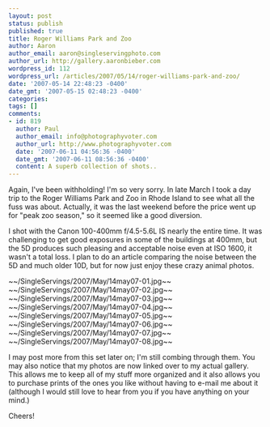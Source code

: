 ```yaml
---
layout: post
status: publish
published: true
title: Roger Williams Park and Zoo
author: Aaron
author_email: aaron@singleservingphoto.com
author_url: http://gallery.aaronbieber.com
wordpress_id: 112
wordpress_url: /articles/2007/05/14/roger-williams-park-and-zoo/
date: '2007-05-14 22:48:23 -0400'
date_gmt: '2007-05-15 02:48:23 -0400'
categories:
tags: []
comments:
- id: 819
  author: Paul
  author_email: info@photographyvoter.com
  author_url: http://www.photographyvoter.com
  date: '2007-06-11 04:56:36 -0400'
  date_gmt: '2007-06-11 08:56:36 -0400'
  content: A superb collection of shots..
---
```

Again, I've been withholding! I'm so very sorry. In late March I took a
day trip to the Roger Williams Park and Zoo in Rhode Island to see what
all the fuss was about. Actually, it was the last weekend before the
price went up for "peak zoo season," so it seemed like a good diversion.

I shot with the Canon 100-400mm f/4.5-5.6L IS nearly the entire time. It
was challenging to get good exposures in some of the buildings at 400mm,
but the 5D produces such pleasing and acceptable noise even at ISO 1600,
it wasn't a total loss. I plan to do an article comparing the noise
between the 5D and much older 10D, but for now just enjoy these crazy
animal photos.

\~\~/SingleServings/2007/May/14may07-01.jpg\~\~
 \~\~/SingleServings/2007/May/14may07-02.jpg\~\~
 \~\~/SingleServings/2007/May/14may07-03.jpg\~\~
 \~\~/SingleServings/2007/May/14may07-04.jpg\~\~
 \~\~/SingleServings/2007/May/14may07-05.jpg\~\~
 \~\~/SingleServings/2007/May/14may07-06.jpg\~\~
 \~\~/SingleServings/2007/May/14may07-07.jpg\~\~
 \~\~/SingleServings/2007/May/14may07-08.jpg\~\~

I may post more from this set later on; I'm still combing through them.
You may also notice that my photos are now linked over to my actual
gallery. This allows me to keep all of my stuff more organized and it
also allows you to purchase prints of the ones you like without having
to e-mail me about it (although I would still love to hear from you if
you have anything on your mind.)

Cheers!
